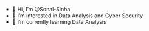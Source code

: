 - 👋 Hi, I’m @Sonal-Sinha
- 👀 I’m interested in Data Analysis and Cyber Security
- 🌱 I’m currently learning Data Analysis

<!---
Sonal-Sinha/Sonal-Sinha is a ✨ special ✨ repository because its `README.md` (this file) appears on your GitHub profile.
You can click the Preview link to take a look at your changes.
--->
